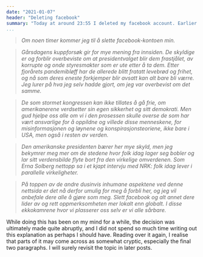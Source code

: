 ```yaml
---
date: "2021-01-07"
header: "Deleting facebook"
summary: "Today at around 23:55 I deleted my facebook account. Earlier in the day, I made a post to inform all my contacts of this decision, written in Norwegian. Here it is in full:"
...
```


> *Om noen timer kommer jeg til å slette facebook-kontoen min.*

> *Gårsdagens kuppforsøk gir for mye mening fra innsiden. De skyldige er og forblir overbeviste om at presidentvalget blir dem frastjålet, av korrupte og onde styresmakter som er ute etter å ta dem. Etter fjorårets pandemibløff har de allerede blitt fratatt levebrød og frihet, og nå som deres eneste forkjemper blir avsatt kan alt bare bli værre. Jeg lurer på hva jeg selv hadde gjort, om jeg var overbevist om det samme.*

> *De som stormet kongressen kan ikke tillates å gå frie, om amerikanerene verdsetter sin egen sikkerhet og sitt demokrati. Men gud hjelpe oss alle om vi i den prosessen skulle overse de som har vært ansvarlige for å oppildne og villede disse menneskene, for misinformasjonen og løynene og konspirasjonsteoriene, ikke bare i USA, men også i resten av verden.*

> *Den amerikanske presidenten bærer her mye skyld, men jeg bekymrer meg mer om de stedene hvor folk idag lager seg bobler og lar sitt verdensbilde flyte bort fra den virkelige omverdenen. Som Erna Solberg nettopp sa i et kjapt intervju med NRK: folk idag lever i parallelle virkeligheter.*

> *På toppen av de andre dusinvis inhumane aspektene ved denne nettsida er det nå derfor umulig for meg å forbli her, og jeg vil anbefale dere alle å gjøre som meg. Slett facebook og alt annet dere lider av og rett oppmerksomheten mer lokalt enn globalt. I disse ekkokamrene hvor vi plasserer oss selv er vi alle sårbare.*


While doing this has been on my mind for a while, the decision was ultimately made quite abruptly, and I did not spend so much time writing out this explanation as perhaps I should have. Reading over it again, I realise that parts of it may come across as somewhat cryptic, especially the final two paragraphs. I will surely revisit the topic in later posts.
